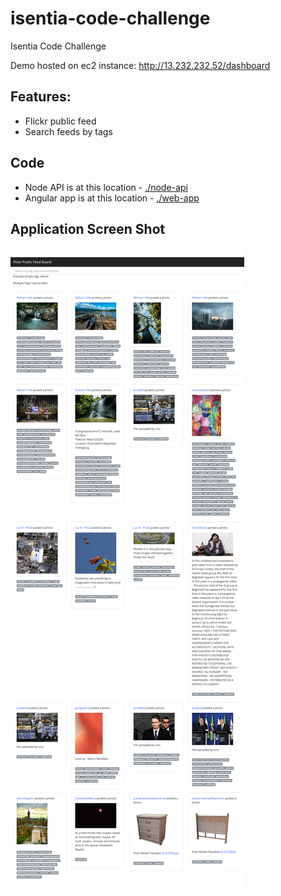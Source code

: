 # isentia-code-challenge
Isentia Code Challenge

Demo hosted on ec2 instance: http://13.232.232.52/dashboard

## Features:
* Flickr public feed
* Search feeds by tags

## Code
* Node API is at this location - [./node-api](./node-api)
* Angular app is at this location - [./web-app](./web-app)

## Application Screen Shot 
![App Image](https://github.com/RameshPaul/isentia-code-challenge/blob/master/isentia-code-challenge-screenshot.png)
